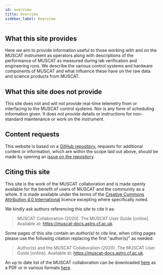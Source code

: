 ```yaml
---
id: overview
title: Overview
sidebar_label: Overview
---
```


## What this site provides

Here we aim to provide information useful to those working with and on the MUSCAT instrument as operators along with descriptions of the performance of MUSCAT as measured during lab verification and engineering runs. We describe the various control systems and hardware components of MUSCAT and what influence these have on the raw data and science products from MUSCAT.

## What this site does not provide

This site does not and will not provide real-time telemetry from or interfacing to the MUSCAT control systems. Nor is any form of scheduling information given. It does not provide details or instructions for non-standard maintenance or work on the instrument.

## Content requests

This website is based on a [GitHub repository](https://www.github.com/muscat-instrument/documentation), requests for additional content or information, which are within the scope laid out above, should be made by opening an [issue on the repository](https://github.com/muscat-instrument/documentation/issues/new/choose).

## Citing this site

This site is the work of the MUSCAT collaboration and is made openly available for the benefit of users of MUSCAT and the community as a whole. It is made available under the terms of the [Creative Commons Attribution 4.0 International](https://creativecommons.org/licenses/by/4.0/) licence excepting where specifically noted.

We kindly ask authors referencing this site to cite it as:<br />
> MUSCAT Collaboration (2020). The MUSCAT User Guide \[online\]. Available at: <https://muscat-docs.astro.cf.ac.uk>.

Some pages of this site contain an _author(s) to cite_ line, when citing pages please use the following citation replacing the first "author(s)" as needed.<br />
> Author(s) and the MUSCAT Collaboration (2020). The MUSCAT User Guide \[online\]. Available at: <https://muscat-docs.astro.cf.ac.uk>.

An up to date list of the MUSCAT collaboration can be downloaded [here](https://github.com/muscat-instrument/members/releases/latest/download/member_list.pdf) as a PDF or in various formats [here](https://github.com/muscat-instrument/members/releases/latest).
